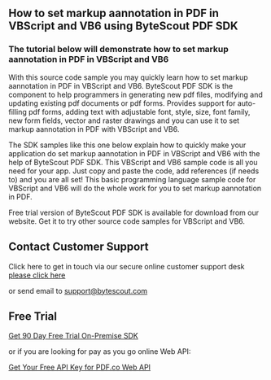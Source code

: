 ## How to set markup aannotation in PDF in VBScript and VB6 using ByteScout PDF SDK

### The tutorial below will demonstrate how to set markup aannotation in PDF in VBScript and VB6

With this source code sample you may quickly learn how to set markup aannotation in PDF in VBScript and VB6. ByteScout PDF SDK is the component to help programmers in generating new pdf files, modifying and updating existing pdf documents or pdf forms. Provides support for auto-filling pdf forms, adding text with adjustable font, style, size, font family, new form fields, vector and raster drawings and you can use it to set markup aannotation in PDF with VBScript and VB6.

The SDK samples like this one below explain how to quickly make your application do set markup aannotation in PDF in VBScript and VB6 with the help of ByteScout PDF SDK. This VBScript and VB6 sample code is all you need for your app. Just copy and paste the code, add references (if needs to) and you are all set! This basic programming language sample code for VBScript and VB6 will do the whole work for you to set markup aannotation in PDF.

Free trial version of ByteScout PDF SDK is available for download from our website. Get it to try other source code samples for VBScript and VB6.

## Contact Customer Support

Click here to get in touch via our secure online customer support desk [please click here](https://bytescout.zendesk.com/hc/en-us/requests/new?subject=ByteScout%20PDF%20SDK%20Question)

or send email to [support@bytescout.com](mailto:support@bytescout.com?subject=ByteScout%20PDF%20SDK%20Question) 

## Free Trial

[Get 90 Day Free Trial On-Premise SDK](https://bytescout.com/download/web-installer?utm_source=github-readme)

or if you are looking for pay as you go online Web API:

[Get Your Free API Key for PDF.co Web API](https://pdf.co/documentation/api?utm_source=github-readme)